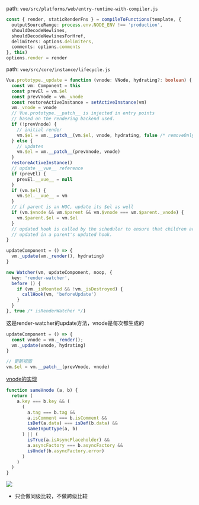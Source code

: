 
path: `vue/src/platforms/web/entry-runtime-with-compiler.js`
```typescript
const { render, staticRenderFns } = compileToFunctions(template, {
  outputSourceRange: process.env.NODE_ENV !== 'production',
  shouldDecodeNewlines,
  shouldDecodeNewlinesForHref,
  delimiters: options.delimiters,
  comments: options.comments
}, this)
options.render = render
```

path: `vue/src/core/instance/lifecycle.js`
```typescript
Vue.prototype._update = function (vnode: VNode, hydrating?: boolean) {
  const vm: Component = this
  const prevEl = vm.$el
  const prevVnode = vm._vnode
  const restoreActiveInstance = setActiveInstance(vm)
  vm._vnode = vnode
  // Vue.prototype.__patch__ is injected in entry points
  // based on the rendering backend used.
  if (!prevVnode) {
    // initial render
    vm.$el = vm.__patch__(vm.$el, vnode, hydrating, false /* removeOnly */)
  } else {
    // updates
    vm.$el = vm.__patch__(prevVnode, vnode)
  }
  restoreActiveInstance()
  // update __vue__ reference
  if (prevEl) {
    prevEl.__vue__ = null
  }
  if (vm.$el) {
    vm.$el.__vue__ = vm
  }
  // if parent is an HOC, update its $el as well
  if (vm.$vnode && vm.$parent && vm.$vnode === vm.$parent._vnode) {
    vm.$parent.$el = vm.$el
  }
  // updated hook is called by the scheduler to ensure that children are
  // updated in a parent's updated hook.
}
```

```typescript
updateComponent = () => {
  vm._update(vm._render(), hydrating)
}
```

```typescript
new Watcher(vm, updateComponent, noop, {
  key: 'render-watcher',
  before () {
    if (vm._isMounted && !vm._isDestroyed) {
      callHook(vm, 'beforeUpdate')
    }
  }
}, true /* isRenderWatcher */)
```

这是render-watcher的update方法，vnode是每次都生成的
```typescript
updateComponent = () => {
  const vnode = vm._render();
  vm._update(vnode, hydrating)
}
```

```typescript
// 更新视图
vm.$el = vm.__patch__(prevVnode, vnode)
```

[vnode的实现](https://blog.csdn.net/violetjack0808/article/details/79354852)
```typescript
function sameVnode (a, b) {
  return (
    a.key === b.key && (
      (
        a.tag === b.tag &&
        a.isComment === b.isComment &&
        isDef(a.data) === isDef(b.data) &&
        sameInputType(a, b)
      ) || (
        isTrue(a.isAsyncPlaceholder) &&
        a.asyncFactory === b.asyncFactory &&
        isUndef(b.asyncFactory.error)
      )
    )
  )
}
```

![](https://segmentfault.com/img/bVs5U9)

- 只会做同级比较，不做跨级比较
